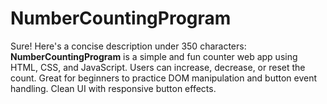 # NumberCountingProgram
Sure! Here's a concise description under 350 characters:  **NumberCountingProgram** is a simple and fun counter web app using HTML, CSS, and JavaScript. Users can increase, decrease, or reset the count. Great for beginners to practice DOM manipulation and button event handling. Clean UI with responsive button effects.
